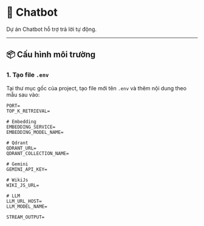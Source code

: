 # 🤖 Chatbot

Dự án Chatbot hỗ trợ trả lời tự động.

---

## 📦 Cấu hình môi trường

### 1. Tạo file `.env`

Tại thư mục gốc của project, tạo file mới tên `.env` và thêm nội dung theo mẫu sau vào:

```env
PORT=
TOP_K_RETRIEVAL=

# Embedding
EMBEDDING_SERVICE=
EMBEDDING_MODEL_NAME=

# Qdrant
QDRANT_URL=
QDRANT_COLLECTION_NAME=

# Gemini
GEMINI_API_KEY=

# WikiJs
WIKI_JS_URL=

# LLM
LLM_URL_HOST=
LLM_MODEL_NAME=

STREAM_OUTPUT=